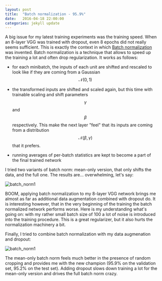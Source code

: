 ```yaml
---
layout: post
title:  "Batch normalization - 95.9%"
date:   2016-04-18 22:00:00
categories: jekyll update
---
```


A big issue for my latest training experiments was the training speed. When an
8-layer VGG was trained with dropout, even 8 epochs did not really seems
sufficient. This is exactly the context in which [Batch
normalization](http://arxiv.org/abs/1502.03167) was invented. Batch
normalization is a technique that allows to speed up the training a lot 
and often drop regularization. It works as follows:

- for each minibatch, the inputs of each unit are shifted and rescaled to look
  like if they are coming from a Gaussian $$\mathcal{N}(0, 1)$$

- the transformed inputs are shifted and scaled again, but this time with
  trainable scaling and shift parameters $$\gamma$$ and $$\beta$$ respectively.
  This make the next layer "feel" that its inputs are coming from a distribution
  $$\mathcal{N}(\beta, \gamma)$$ that it prefers.

- running averages of per-batch statistics are kept to become a part of the
  final trained network 

I tried two variants of batch norm: mean-only version, that only shifts the
data, and the full one. The results are... overwhelming, let's say:

![batch_norm1]({{site.baseurl}}/downloads/batch_norm1.png)

BOOM, applying batch normalization to my 8-layer VGG network brings me almost 
as far as additional data augmentation combined with dropout do. It is
interesting however, that in the very beginning of the training the batch
normalized network performs worse. Here is my understanding what's going on:
with my rather small batch size of 100 a lot of noise is introduced into the training
procedure. This is a great regularizer, but it also hurts the normalization
machinery a bit.

Finally, I tried to combine batch normalization with my data augmenation and
dropout:

![batch_norm1]({{site.baseurl}}/downloads/batch_norm2.png)

The mean-only batch norm feels much better in the presence of random cropping
and provides me with the new champion (95.9% on the validation set, 95.2% on
the test set). Adding dropout slows down training a lot for the mean-only
version and drives the full batch norm crazy.
